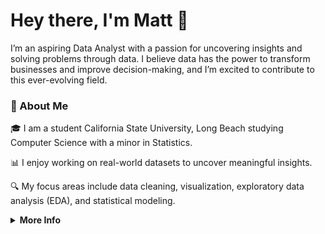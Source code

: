 # Hey there, I'm Matt 👋
I’m an aspiring Data Analyst with a passion for uncovering insights and solving problems through data. I believe data has the power to transform businesses and improve decision-making, and I’m excited to contribute to this ever-evolving field.
### 📖 About Me
🎓 I am a student California State University, Long Beach studying Computer Science with a minor in Statistics.

📊 I enjoy working on real-world datasets to uncover meaningful insights.

🔍 My focus areas include data cleaning, visualization, exploratory data analysis (EDA), and statistical modeling.
<details>
<summary><b>More Info</b></summary>
  
### 🚀 My Goals
Build proficiency in tools like Python, SQL, Excel, and Tableau.

Strengthen my understanding of data analysis techniques and best practices.

Contribute to impactful projects that showcase the power of data-driven decisions.
### 🛠️ My Toolkit
Here are some of the tools and technologies I’m working with:

Programming: Python (Pandas, NumPy, Matplotlib, Seaborn)

Data Manipulation: SQL, MongoDB

Visualization: Tableau, Plotly

Other Skills: Data cleaning, statistical analysis
### 🌟 Featured Projects
Welcome to my portfolio, where I showcase my [projects](https://github.com/matthewcarranza/portfolio/blob/main/README.md)
### 🌐 Connect with Me
I’m always eager to learn, collaborate, and grow. Feel free to connect with me on:

[LinkedIn](https://www.linkedin.com/in/mattcarranza/)
